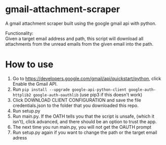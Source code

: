 # gmail-attachment-scraper
A gmail attachment scraper built using the google gmail api with python.

Functionality: <br>
Given a target email address and path, this script will download all attachments from the unread emails from the given email into the path.
<br>

# How to use
1. Go to https://developers.google.com/gmail/api/quickstart/python, click Enable the Gmail API.
3. Run ```pip install --upgrade google-api-python-client google-auth-httplib2 google-auth-oauthlib``` (use pip3 if this doesn't work)
2. Click DOWNLOAD CLIENT CONFIGURATION and save the file credentials.json to the folder that you downloaded this repo.
3. Run setup.py
4. Run main.py. If the OATH tells you that the script is unsafe, (which it isn't), click advanced, and there should be an option to trust the app.
5. The next time you run main.py, you will not get the OAUTH prompt
6. Run setup.py again if you want to change the path or the target email adress